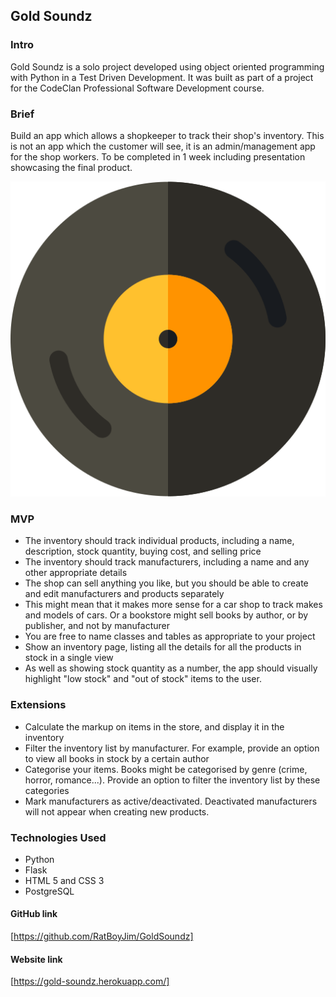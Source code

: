 ## Gold Soundz

### Intro
Gold Soundz is a solo project developed using object oriented programming with Python in a Test Driven Development. It was built as part of a project for the CodeClan Professional Software Development course.

### Brief
Build an app which allows a shopkeeper to track their shop's inventory. This is not an app which the customer will see, it is an admin/management app for the shop workers. To be completed in 1 week including presentation showcasing the final product.

![GoldSoundz Logo](static/images/vinyl.png)

### MVP

* The inventory should track individual products, including a name, description, stock quantity, buying cost, and selling price
* The inventory should track manufacturers, including a name and any other appropriate details
* The shop can sell anything you like, but you should be able to create and edit manufacturers and products separately
* This might mean that it makes more sense for a car shop to track makes and models of cars. Or a bookstore might sell books by author, or by publisher, and not by manufacturer
* You are free to name classes and tables as appropriate to your project
* Show an inventory page, listing all the details for all the products in stock in a single view
* As well as showing stock quantity as a number, the app should visually highlight "low stock" and "out of stock" items to the user.

### Extensions

* Calculate the markup on items in the store, and display it in the inventory
* Filter the inventory list by manufacturer. For example, provide an option to view all books in stock by a certain author
* Categorise your items. Books might be categorised by genre (crime, horror, romance...). Provide an option to filter the inventory list by these categories
* Mark manufacturers as active/deactivated. Deactivated manufacturers will not appear when creating new products.

### Technologies Used

* Python
* Flask
* HTML 5 and CSS 3
* PostgreSQL

#### GitHub link
[https://github.com/RatBoyJim/GoldSoundz]

#### Website link
[https://gold-soundz.herokuapp.com/]
